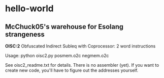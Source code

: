 # hello-world
## McChuck05's warehouse for Esolang strangeness

**OISC:2**  Obfuscated Indirect Subleq with Coprocessor: 2 word instructions

Usage:  python oisc2.py posmem.o2c negmem.o2c
  
See oisc2_readme.txt for details.
There is no assembler (yet).  If you want to create new code, you'll have to figure out the addresses yourself.
